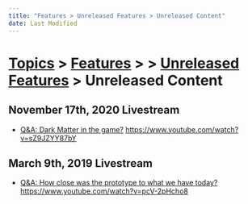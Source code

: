 ```yaml
---
title: "Features > Unreleased Features > Unreleased Content"
date: Last Modified
---
```

# [Topics](../../../topics.md) > [Features](../../features.md) >  > [Unreleased Features](../unreleased-features.md) > Unreleased Content

## November 17th, 2020 Livestream
* [Q&A: Dark Matter in the game?](../../../transcriptions/yt-sZ9JZYY87bY.md) https://www.youtube.com/watch?v=sZ9JZYY87bY

## March 9th, 2019 Livestream
* [Q&A: How close was the prototype to what we have today?](../../../transcriptions/yt-pcV-2pHcho8.md) https://www.youtube.com/watch?v=pcV-2pHcho8
